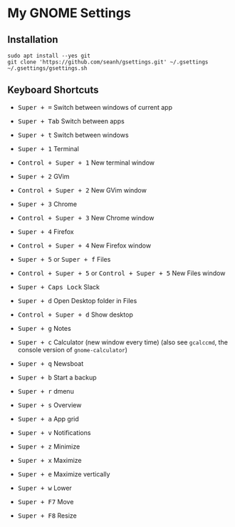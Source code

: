 My GNOME Settings
=================

Installation
------------

```terminal
sudo apt install --yes git
git clone 'https://github.com/seanh/gsettings.git' ~/.gsettings
~/.gsettings/gsettings.sh
```

Keyboard Shortcuts
------------------

* <kbd><kbd>Super</kbd> + <kbd>=</kbd></kbd> Switch between windows of current app
* <kbd><kbd>Super</kbd> + <kbd>Tab</kbd></kbd> Switch between apps
* <kbd><kbd>Super</kbd> + <kbd>t</kbd></kbd> Switch between windows

* <kbd><kbd>Super</kbd> + <kbd>1</kbd></kbd> Terminal
* <kbd><kbd>Control</kbd> + <kbd>Super</kbd> + <kbd>1</kbd></kbd> New terminal window
* <kbd><kbd>Super</kbd> + <kbd>2</kbd></kbd> GVim
* <kbd><kbd>Control</kbd> + <kbd>Super</kbd> + <kbd>2</kbd></kbd> New GVim window
* <kbd><kbd>Super</kbd> + <kbd>3</kbd></kbd> Chrome
* <kbd><kbd>Control</kbd> + <kbd>Super</kbd> + <kbd>3</kbd></kbd> New Chrome window
* <kbd><kbd>Super</kbd> + <kbd>4</kbd></kbd> Firefox
* <kbd><kbd>Control</kbd> + <kbd>Super</kbd> + <kbd>4</kbd></kbd> New Firefox window
* <kbd><kbd>Super</kbd> + <kbd>5</kbd></kbd> or <kbd><kbd>Super</kbd> + <kbd>f</kbd></kbd> Files
* <kbd><kbd>Control</kbd> + <kbd>Super</kbd> + <kbd>5</kbd></kbd> or <kbd><kbd>Control</kbd> + <kbd>Super</kbd> + <kbd>5</kbd></kbd> New Files window

* <kbd><kbd>Super</kbd> + <kbd>Caps Lock</kbd></kbd> Slack
* <kbd><kbd>Super</kbd> + <kbd>d</kbd></kbd> Open Desktop folder in Files
* <kbd><kbd>Control</kbd> + <kbd>Super</kbd> + <kbd>d</kbd></kbd> Show desktop
* <kbd><kbd>Super</kbd> + <kbd>g</kbd></kbd> Notes
* <kbd><kbd>Super</kbd> + <kbd>c</kbd></kbd> Calculator (new window every time) (also see `gcalccmd`, the console version of `gnome-calculator`)
* <kbd><kbd>Super</kbd> + <kbd>q</kbd></kbd> Newsboat
* <kbd><kbd>Super</kbd> + <kbd>b</kbd></kbd> Start a backup

* <kbd><kbd>Super</kbd> + <kbd>r</kbd></kbd> dmenu
* <kbd><kbd>Super</kbd> + <kbd>s</kbd></kbd> Overview
* <kbd><kbd>Super</kbd> + <kbd>a</kbd></kbd> App grid
* <kbd><kbd>Super</kbd> + <kbd>v</kbd></kbd> Notifications

* <kbd><kbd>Super</kbd> + <kbd>z</kbd></kbd> Minimize
* <kbd><kbd>Super</kbd> + <kbd>x</kbd></kbd> Maximize
* <kbd><kbd>Super</kbd> + <kbd>e</kbd></kbd> Maximize vertically
* <kbd><kbd>Super</kbd> + <kbd>w</kbd></kbd> Lower
* <kbd><kbd>Super</kbd> + <kbd>F7</kbd></kbd> Move
* <kbd><kbd>Super</kbd> + <kbd>F8</kbd></kbd> Resize
